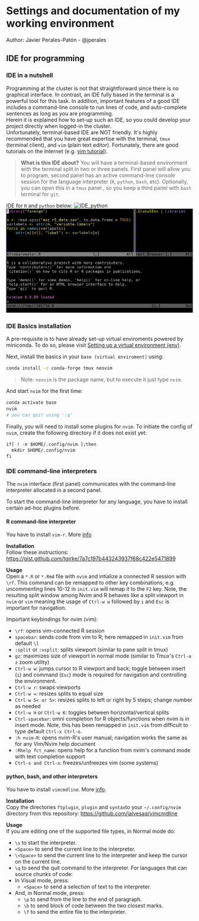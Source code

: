 # Settings and documentation of my working environment
Author: Javier Perales-Patón - @jperales

## IDE for programming   
### IDE in a nutshell
Programming at the cluster is not that straightforward since there is no graphical
 interface. In contrast, an IDE fully based in the terminal is a powerful tool
 for this task. In addition, important features of a good IDE includes a command-line
 console to run lines of code, and auto-complete sentences as long as you are
 programming.   
Herein it is explained how to set-up such an IDE, so you could develop your project
directly when logged-in the cluster.   
Unfortunately, terminal-based IDE are NOT friendly. It's highly recommended that
you have great expertise with the terminal, `tmux` (terminal client), and `vim` (plain text editor). Fortunately, there are good tutorials on the Internet
(e.g. [vim tutorial](http://www.openvim.com/)).

> **What is this IDE about?** You will have a terminal-based environment with the terminal split in two or three panels. First panel will allow you to program, second panel has an active command-line console session for the language interpreter
(`R`, `python`, `bash`, etc). Optionally, you can open this in a `tmux` panel ,
so you keep a third panel with `bash` terminal for `git`.

IDE for `R` and `python` below:
![IDE_python](https://cloud.githubusercontent.com/assets/891655/7090493/5fba2426-df71-11e4-8eb8-f17668d9361a.png)
![IDE_R](https://raw.githubusercontent.com/jalvesaq/Nvim-R/master/Nvim-R.gif)

### IDE Basics installation   
A pre-requisite is to have already set-up virtual enviroments powered by
miniconda. To do so, please visit [Setting up a virtual environment (env)](#Setting-up-a-virtual-environment-(env)).

Next, install the basics in your `base (virtual enviroment)` using:
```bash
conda install -c conda-forge tmux neovim
```
> Note: `neovim` is the package name, but to execute it just type `nvim`.

And start `nvim` for the first time:
```bash
conda activate base
nvim
# you can quit using ':q'
```
Finally, you will need to install some plugins for `nvim`. To initiate the
config of `nvim`, create the following directory if it does not exist yet:
```
if[ ! -e $HOME/.config/nvim ];then
  mkdir $HOME/.config/nvim
fi
```

### IDE command-line interpreters
The `nvim` interface (first panel) communicates with the command-line interpreter allocated in a second panel.

To start the command-line interpreter for any language, you have to install
certain ad-hoc plugins before.

#### R command-line interpreter
You have to install `vim-r`. More [info](https://github.com/jalvesaq/Nvim-R)

**Installation**   
Follow these instructions: https://gist.github.com/tgirke/7a7c197b443243937f68c422e5471899

**Usage**    
Open a `*.R` or `*.Rmd` file with `nvim` and intialize a connected R session with `\rf`. This command can be remapped to other key combinations, e.g. uncommenting lines 10-12 in `init.vim` will remap it to the `F2` key. Note, the resulting split window among Nvim and R behaves like a split viewport in `nvim` or `vim` meaning the usage of `Ctrl-w w` followed by `i` and `Esc` is important for navigation.

Important keybindings for nvim (vim):

- `\rf`: opens vim-connected R session
- `spacebar`: sends code from vim to R; here remapped in `init.vim` from default `\l`
- `:split` or `:vsplit`: splits viewport (similar to pane split in tmux)
- `gz`: maximizes size of viewport in normal mode (similar to Tmux's `Ctrl-a z` zoom utility)
- `Ctrl-w w`: jumps cursor to R viewport and back; toggle between insert (`i`) and command (`Esc`) mode is required for navigation and controlling the environment.
- `Ctrl-w r`: swaps viewports
- `Ctrl-w =`: resizes splits to equal size
- `Ctrl-w 5< or 5>`: resizes splits to left or right by 5 steps; change number as needed
- `Ctrl-w H` or `Ctrl-w K`: toggles between horizontal/vertical splits
- `Ctrl-spacebar`: omni completion for R objects/functions when nvim is in insert mode. Note, this has been remapped in `init.vim` from difficult to type default `Ctrl-x Ctrl-o`.
- `:h nvim-R`: opens nvim-R's user manual; navigation works the same as for any Vim/Nvim help document
- `:Rhelp fct_name`: opens help for a function from nvim's command mode with text completion support
- `Ctrl-s and Ctrl-x`: freezes/unfreezes vim (some systems)

#### python, bash, and other interpreters
You have to install `vimcmdline`. More [info](https://github.com/jalvesaq/vimcmdline).

**Installation**   
Copy the directories `ftplugin`, `plugin` and `syntax`to your `~/.config/nvim`
directory from this repository: https://github.com/jalvesaq/vimcmdline

**Usage**   
If you are editing one of the supported file types, in Normal mode do:

  - `\s` to start the interpreter.
  - `<Space>` to send the current line to the interpreter.
  - `\<Space>` to send the current line to the interpreter and keep the cursor on the current line.
  - `\q` to send the quit command to the interpreter.
For languages that can source chunks of code:
  - In Visual mode, press:
    - `<Space>` to send a selection of text to the interpreter.
  - And, in Normal mode, press:
    - `\p` to send from the line to the end of paragraph.
    - `\b` to send block of code between the two closest marks.
    - `\f` to send the entire file to the interpreter.


